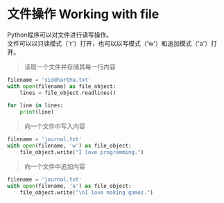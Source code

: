 # 文件操作 Working with file

Python程序可以对文件进行读写操作。  
文件可以以只读模式（'r'）打开，也可以以写模式（'w'）和追加模式（'a'）打开。

> 读取一个文件并存储其每一行内容

```python
filename = 'siddhartha.txt'
with open(filename) as file_object:
    lines = file_object.readlines()
    
for line in lines:
    print(line)
```

> 向一个文件中写入内容
```python
filename = 'journal.txt'
with open(filename, 'w') as file_object:
    file_object.write("I love programming.")
```

> 向一个文件中追加内容
```python
filename = 'journal.txt'
with open(filename, 'a') as file_object:
    file_object.write("\nI love making games.")
```
